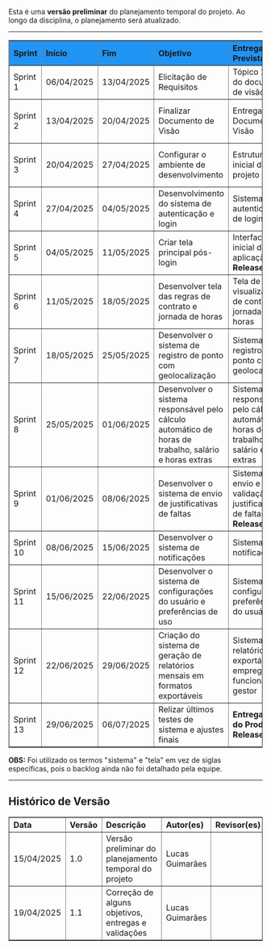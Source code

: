 <p>Esta é uma <strong>versão preliminar</strong> do planejamento temporal do projeto. Ao longo da disciplina, o planejamento será atualizado.
<p>
<hr>

<table border="1" style="width: 100%; border-collapse: collapse; text-align: left;">
  <thead>
    <tr style="background-color: #2094F3;">
      <th>Sprint</th>
      <th>Início</th>
      <th>Fim</th>
      <th>Objetivo</th>
      <th>Entrega Prevista</th>
      <th>Validação com o Cliente</th>
    </tr>
  </thead>
  <tbody>
    <tr>
      <td>Sprint 1</td>
      <td>06/04/2025</td>
      <td>13/04/2025</td>
      <td>Elicitação de Requisitos</td>
      <td>Tópico 1 e 2 do documento de visão</td>
      <td>Confirmação dos requisitos</td>
    </tr>
    <tr>
      <td>Sprint 2</td>
      <td>13/04/2025</td>
      <td>20/04/2025</td>
      <td>Finalizar Documento de Visão</td>
      <td>Entrega do Documento de Visão</td>
      <td>Apresentação do documento de visão completo</td>
    </tr>
    <tr>
      <td>Sprint 3</td>
      <td>20/04/2025</td>
      <td>27/04/2025</td>
      <td>Configurar o ambiente de desenvolvimento</td>
      <td>Estrutura inicial do projeto</td>
      <td>Confirmação dos requisitos para começar a desenvolver</td>
    </tr>
    <tr>
      <td>Sprint 4</td>
      <td>27/04/2025</td>
      <td>04/05/2025</td>
      <td>Desenvolvimento do sistema de autenticação e login</td>
      <td>Sistema de autenticação de login</td>
      <td>Apresentação do sistema de autenticação e login</td>
    </tr>
    <tr>
      <td>Sprint 5</td>
      <td>04/05/2025</td>
      <td>11/05/2025</td>
      <td>Criar tela principal pós-login</td>
      <td>Interface inicial da aplicação <br><strong>Release 1</strong></td>
      <td>Apresentação da interface inicial do sistema</td>
    </tr>
    <tr>
      <td>Sprint 6</td>
      <td>11/05/2025</td>
      <td>18/05/2025</td>
      <td>Desenvolver tela das regras de contrato e jornada de horas</td>
      <td>Tela de visualização de contrato e jornada de horas</td>
      <td>Validação da tela de contrato e jornada de horas</td>
    </tr>
    <tr>
      <td>Sprint 7</td>
      <td>18/05/2025</td>
      <td>25/05/2025</td>
      <td>Desenvolver o sistema de registro de ponto com geolocalização</td>
      <td>Sistema de registro do ponto com geolocalização</td>
      <td>Validação do sistema de registro de ponto com geolocalização</td>
    </tr>
    <tr>
      <td>Sprint 8</td>
      <td>25/05/2025</td>
      <td>01/06/2025</td>
      <td>Desenvolver o sistema responsável pelo cálculo automático de horas de trabalho, salário e horas extras</td>
      <td>Sistema responsável pelo cálculo automático de horas de trabalho, salário e horas extras</td>
      <td>Validação do sistema de cálculo de horas de trabalho, salário e horas extras</td>
    </tr>
    <tr>
      <td>Sprint 9</td>
      <td>01/06/2025</td>
      <td>08/06/2025</td>
      <td>Desenvolver o sistema de envio de justificativas de faltas</td>
      <td>Sistema para envio e validação de justificativas de faltas<br><strong>Release 2</strong> </td>
      <td>Apresentação e validação do fluxo de justificativas</td>
    </tr>
    <tr>
      <td>Sprint 10</td>
      <td>08/06/2025</td>
      <td>15/06/2025</td>
      <td>Desenvolver o sistema de notificações</td>
      <td>Sistema de notificação</td>
      <td>Validação do sistema das notificações</td>
    </tr>
    <tr>
      <td>Sprint 11</td>
      <td>15/06/2025</td>
      <td>22/06/2025</td>
      <td>Desenvolver o sistema de configurações do usuário e preferências de uso</td>
      <td>Sistema de configuração e preferências do usuário</td>
      <td>Validação do sistema de configuração e preferências do usuário</td>
    </tr>
    <tr>
      <td>Sprint 12</td>
      <td>22/06/2025</td>
      <td>29/06/2025</td>
      <td>Criação do sistema de geração de relatórios mensais em formatos exportáveis</td>
      <td>Sistema de relatório exportável por empregador, funcionário e gestor</td>
      <td>Validação do sistema e formato do relatório</td>
    </tr>
    <tr>
      <td>Sprint 13</td>
      <td>29/06/2025</td>
      <td>06/07/2025</td>
      <td>Relizar últimos testes de sistema e ajustes finais</td>
      <td><strong>Entrega Final do Produto<br>Release Final</strong></td>
      <td>Validação do produto</td>
    </tr>
  </tbody>
</table>

<p><strong>OBS:</strong> Foi utilizado os termos "sistema" e "tela" em vez de siglas específicas, pois o backlog ainda não foi detalhado pela equipe.</p>

<hr>

<h2>Histórico de Versão</h2>
<table border="1" style="width: 100%; border-collapse: collapse; text-align: left;">
  <thead>
    <tr>
      <th>Data</th>
      <th>Versão</th>
      <th>Descrição</th>
      <th>Autor(es)</th>
      <th>Revisor(es)</th>
    </tr>
  </thead>
  <tbody>
    <tr>
      <td>15/04/2025</td>
      <td>1.0</td>
      <td>Versão preliminar do planejamento temporal do projeto</td>
      <td>Lucas Guimarães</td>
      <td></td>
    </tr>
    <tr>
      <td>19/04/2025</td>
      <td>1.1</td>
      <td>Correção de alguns objetivos, entregas e validações</td>
      <td>Lucas Guimarães</td>
      <td></td>
    </tr>
  </tbody>
</table>

